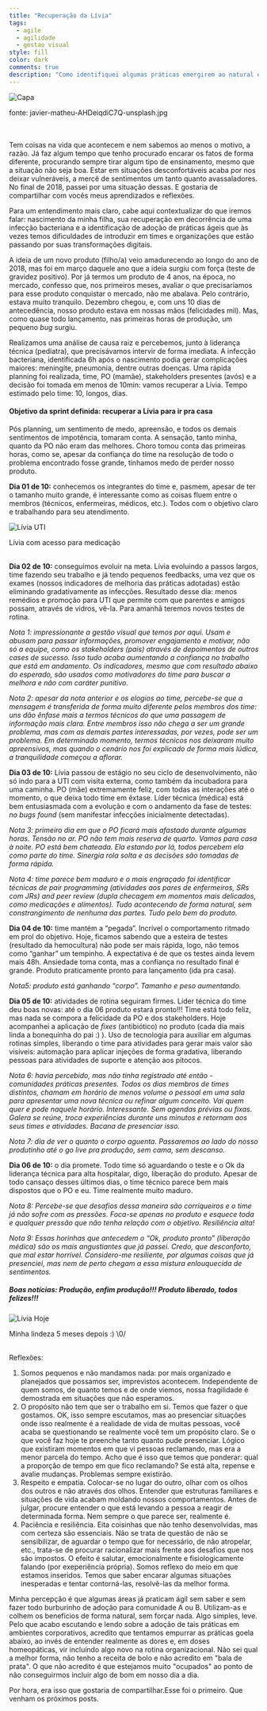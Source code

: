```yaml
---
title: "Recuperação da Lívia"
tags: 
  - agile
  - agilidade 
  - gestao visual
style: fill
color: dark
comments: true
description: "Como identifiquei algumas práticas emergirem ao natural em uma UTI Neo"
---
```


![Capa](https://vallinoto.com/media/javier-matheu-AHDeiqdiC7Q-unsplash.jpg)
<figcaption class="caption">fonte: javier-matheu-AHDeiqdiC7Q-unsplash.jpg</figcaption>
<br>
<br>

Tem coisas na vida que acontecem e nem sabemos ao menos o motivo, a razão. Já faz algum tempo que tenho procurado encarar os fatos de forma diferente, procurando sempre tirar algum tipo de ensinamento, mesmo que a situação não seja boa. Estar em situações desconfortáveis acaba por nos deixar vulneráveis, a mercê de sentimentos um tanto quanto avassaladores. No final de 2018, passei por uma situação dessas. E gostaria de compartilhar com vocês meus aprendizados e reflexões.

Para um entendimento mais claro, cabe aqui contextualizar do que iremos falar: nascimento da minha filha, sua recuperação em decorrência de uma infecção bacteriana e a identificação de adoção de práticas ágeis que às vezes temos dificuldades de introduzir em times e organizações que estão passando por suas transformações digitais.

A ideia de um novo produto (filho/a) veio amadurecendo ao longo do ano de 2018, mas foi em março daquele ano que a ideia surgiu com força (teste de gravidez positivo). Por já termos um produto de 4 anos, na época, no mercado, confesso que, nos primeiros meses, avaliar o que precisaríamos para esse produto conquistar o mercado, não me abalava. Pelo contrário, estava muito tranquilo. Dezembro chegou, e, com uns 10 dias de antecedência, nosso produto estava em nossas mãos (felicidades mil). Mas, como quase todo lançamento, nas primeiras horas de produção, um pequeno *bug* surgiu.

Realizamos uma análise de causa raiz e percebemos, junto à liderança técnica (pediatra), que precisávamos intervir de forma imediata. A infecção bacteriana, identificada 6h após o nascimento podia gerar complicações maiores: meningite, pneumonia, dentre outras doenças. Uma rápida planning foi realizada, time, PO (mamãe), stakeholders presentes (avós) e a decisão foi tomada em menos de 10min: vamos recuperar a Lívia. Tempo estimado pelo time: 10, longos, dias.

#### Objetivo da sprint definida: recuperar a Lívia para ir pra casa

Pós planning, um sentimento de medo, apreensão, e todos os demais sentimentos de impotência, tomaram conta. A sensação, tanto minha, quanto da PO não eram das melhores. Choro tomou conta das primeiras horas, como se, apesar da confiança do time na resolução de todo o problema encontrado fosse grande, tínhamos medo de perder nosso produto.

**Dia 01 de 10:** conhecemos os integrantes do time e, pasmem, apesar de ter o tamanho muito grande, é interessante como as coisas fluem entre o membros (técnicos, enfermeiras, médicos, etc.). Todos com o objetivo claro e trabalhando para seu atendimento. 

![Lívia UTI](https://vallinoto.com/media/livia_uti.jpg)
<figcaption class="caption">Lívia com acesso para medicação</figcaption>
<br>

**Dia 02 de 10:** conseguimos evoluir na meta. Lívia evoluindo a passos largos, time fazendo seu trabalho e já tendo pequenos feedbacks, uma vez que os exames (nossos indicadores de melhoria das práticas adotadas) estão eliminando gradativamente as infecções. Resultado desse dia: menos remédios e promoção para UTI que permite com que parentes e amigos possam, através de vidros, vê-la. Para amanhã teremos novos testes de rotina.

*Nota 1: impressionante a gestão visual que temos por aqui. Usam e abusam para passar informações, promover engajamento e motivar, não só a equipe, como os stakeholders (pais) através de depoimentos de outros cases de sucesso. Isso tudo acaba aumentando a confiança no trabalho que está em andamento. Os indicadores, mesmo que com resultado abaixo do esperado, são usados como motivadores do time para buscar a melhora e não com caráter punitivo.*

*Nota 2: apesar da nota anterior e os elogios ao time, percebe-se que a mensagem é transferida de forma muito diferente pelos membros dos time: uns dão ênfase mais a termos técnicos do que uma passagem de informação mais clara. Entre membros isso não chega a ser um grande problema, mas com as demais partes interessadas, por vezes, pode ser um problema. Em determinado momento, termos técnicos nos deixaram muito apreensivos, mas quando o cenário nos foi explicado de forma mais lúdica, a tranquilidade começou a aflorar.*

**Dia 03 de 10:** Lívia passou de estágio no seu ciclo de desenvolvimento, não só indo para a UTI com visita externa, como também da incubadora para uma caminha. PO (mãe) extremamente feliz, com todas as interações até o momento, o que deixa todo time em êxtase. Líder técnica (médica) está bem entusiasmada com a evolução e com o andamento da fase de testes: *no bugs found* (sem manifestar infecções inicialmente detectadas).

*Nota 3: primeiro dia em que o PO ficará mais afastado durante algumas horas. Tensão no ar. PO não tem mais reserva de quarto. Vamos para casa à noite. PO está bem chateada. Ela estando por lá, todos percebem ela como parte do time. Sinergia rola solta e as decisões são tomadas de forma rápida.*

*Nota 4: time parece bem maduro e o mais engraçado foi identificar técnicas de _pair programming_ (atividades aos pares de enfermeiros, SRs com JRs) and peer review (dupla checagem em momentos mais delicados, como medicações e alimentos). Tudo acontecendo de forma natural, sem constrangimento de nenhuma das partes. Tudo pelo bem do produto.*

**Dia 04 de 10:** time mantém a “pegada”. Incrível o comportamento ritmado em prol do objetivo. Hoje, ficamos sabendo que a esteira de testes (resultado da hemocultura) não pode ser mais rápida, logo, não temos como “ganhar” um tempinho. A expectativa é de que os testes ainda levem mais 48h. Ansiedade toma conta, mas a confiança no resultado final é grande. Produto praticamente pronto para lançamento (ida pra casa).

*Nota5: produto está ganhando “corpo”. Tamanho e peso aumentando.*

**Dia 05 de 10:** atividades de rotina seguiram firmes. Líder técnica do time deu boas novas: até o dia 06 produto estará pronto!!! Time está todo feliz, mas nada se compora a felicidade da PO e dos stakeholders. Hoje acompanhei a aplicação de *fixes* (antibiótico) no produto (cada dia mais linda a bonequinha do pai :) ). Uso de tecnologia para auxiliar em algumas rotinas simples, liberando o time para atividades para gerar mais valor são visíveis: automação para aplicar injeções de forma gradativa, liberando pessoas para atividades de suporte e atenção aos pitocos.

*Nota 6: havia percebido, mas não tinha registrado até então - comunidades práticas presentes. Todos os dias membros de times distintos, chamam em horário de menos volume o pessoal em uma sala para apresentar uma nova técnica ou refinar algum conceito. Vai quem quer e pode naquele horário. Interessante. Sem agendas prévias ou fixas. Galera se reúne, troca experiências durante uns minutos e retornam aos seus times e atividades. Bacana de presenciar isso.*

*Nota 7: dia de ver o quanto o corpo aguenta. Passaremos ao lado do nosso produtinho até o go live pra produção, sem cama, sem descanso.*

**Dia 06 de 10:** o dia promete. Todo time só aguardando o teste e o Ok da liderança técnica para alta hospitalar, digo, liberação do produto. Apesar de todo cansaço desses últimos dias, o time técnico parece bem mais dispostos que o PO e eu. Time realmente muito maduro.

*Nota 8: Percebe-se que desafios dessa maneira são corriqueiros e o time já não sofre com as pressões. Foca-se apenas no produto e esquece toda e qualquer pressão que não tenha relação com o objetivo. Resiliência alta!*

*Nota 9: Essas horinhas que antecedem o “Ok, produto pronto” (liberação médica) são os mais angustiantes que já passei. Credo, que desconforto, que mal estar horrível. Considero-me resiliente, por algumas coisas que já presenciei, mas nem de perto chegam a essa mistura enlouquecida de sentimentos.*

##### Boas notícias: Produção, enfim produção!!! Produto liberado, todos felizes!!!


![Lívia Hoje](https://vallinoto.com/media/livia_hj.jpg)
<figcaption class="caption">Minha lindeza 5 meses depois :) \0/</figcaption>
<br>


Reflexões:
1. Somos pequenos e não mandamos nada: por mais organizado e planejados que possamos ser, imprevistos acontecem. Independente de quem somos, de quanto temos e de onde viemos, nossa fragilidade é demostrada em situações que não esperamos.
2. O propósito não tem que ser o trabalho em si. Temos que fazer o que gostamos. OK, isso sempre escutamos, mas ao presenciar situações onde isso realmente é a realidade de vida de muitas pessoas, você acaba se questionando se realmente você tem um propósito claro. Se o que você faz hoje te preenche tanto quanto pude presenciar. Lógico que existiram momentos em que vi pessoas reclamando, mas era a menor parcela do tempo. Acho que é isso que temos que ponderar: qual a proporção de tempo em que fico reclamando? Se está alta, repense e avalie mudanças. Problemas sempre existirão.
3. Respeito e empatia. Colocar-se no lugar do outro, olhar com os olhos dos outros e não através dos olhos. Entender que estruturas familiares e situações de vida acabam moldando nossos comportamentos. Antes de julgar, procure entender o que está levando a pessoa a reagir de determinada forma. Nem sempre o que parece ser, realmente é.
4. Paciência e resiliência. Eita coisinhas que não tenho desenvolvidas, mas com certeza são essenciais. Não se trata de questão de não se sensibilizar, de aguardar o tempo que for necessário, de não atropelar, etc., trata-se de procurar racionalizar mais frente aos desafios que nos são impostos. O efeito é salutar, emocionalmente e fisiologicamente falando (por exeperiência própria). Somos reflexo do meio em que estamos inseridos. Temos que saber encarar algumas situações inesperadas e tentar contorná-las, resolvê-las da melhor forma.

Minha percepção é que algumas áreas já praticam ágil sem saber e sem fazer todo burburinho de adoção para comunidade A ou B. Utilizam-as e colhem os benefícios de forma natural, sem forçar nada. Algo simples, leve. Pelo que acabo escutando e lendo sobre a adoção de tais práticas em ambientes corporativos, acredito que tentamos empurrar as práticas goela abaixo, ao invés de entender realmente as dores e, em doses homeopáticas, vir incluíndo algo novo na rotina organizacional. Não sei qual a melhor forma, não tenho a receita de bolo e não acredito em "bala de prata". O que não acredito é que estejamos muito "ocupados" ao ponto de não conseguirmos incluir algo de bom em nosso dia a dia.

Por hora, era isso que gostaria de compartilhar.Esse foi o primeiro. Que venham os próximos posts.
